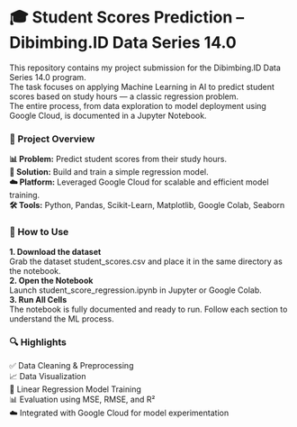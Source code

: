# **🎓 Student Scores Prediction – Dibimbing.ID Data Series 14.0**
This repository contains my project submission for the Dibimbing.ID Data Series 14.0 program.  
The task focuses on applying Machine Learning in AI to predict student scores based on study hours — a classic regression problem.  
The entire process, from data exploration to model deployment using Google Cloud, is documented in a Jupyter Notebook.
<br>

### **📁 Project Overview**
**📊 Problem:** Predict student scores from their study hours.  
**🤖 Solution:** Build and train a simple regression model.  
**☁️ Platform:** Leveraged Google Cloud for scalable and efficient model training.  
**🛠️ Tools:** Python, Pandas, Scikit-Learn, Matplotlib, Google Colab, Seaborn
<br>

### **📌 How to Use**
**1. Download the dataset**  
  Grab the dataset student_scores.csv and place it in the same directory as the notebook.  
**2. Open the Notebook**  
  Launch student_score_regression.ipynb in Jupyter or Google Colab.  
**3. Run All Cells**  
  The notebook is fully documented and ready to run. Follow each section to understand the ML process.
<br>

### **🔍 Highlights**
✅ Data Cleaning & Preprocessing  
📈 Data Visualization  
🧠 Linear Regression Model Training  
📊 Evaluation using MSE, RMSE, and R²  
☁️ Integrated with Google Cloud for model experimentation  
